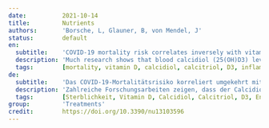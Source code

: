 ```yaml
---
date:          2021-10-14
title:         Nutrients
authors:       'Borsche, L, Glauner, B, von Mendel, J'
status:        default
en:
  subtitle:    'COVID-19 mortality risk correlates inversely with vitamin D3 status, and a mortality rate close to zero could theoretically be achieved at 50 ng/ml 25(OH)D3: Results of a systematic review and meta-analysis'
  description: 'Much research shows that blood calcidiol (25(OH)D3) levels correlate strongly with SARS-CoV-2 infection severity. There is open discussion regarding whether low D3 is caused by the infection or if deficiency negatively affects immune defense. The aim of this study was to collect further evidence on this topic. Systematic literature search was performed to identify retrospective cohort as well as clinical studies on COVID-19 mortality rates versus D3 blood levels. Mortality rates from clinical studies were corrected for age, sex and diabetes. Data were analyzed using correlation and linear regression. One population study and seven clinical studies were identified, which reported D3 blood levels pre-infection or on the day of hospital admission. They independently showed a negative Pearson correlation of D3 levels and mortality risk. For the combined data, median D3 levels were 23.2 ng/ml (17.4 – 26.8), and a significant Pearson correlation was observed. Regression suggested a theoretical point of zero mortality at approximately 50 ng/ml D3. The two datasets provide strong evidence that low D3 is a predictor rather than a side effect of the infection. Despite ongoing vaccinations, we recommend raising serum 25(OH)D levels to above 50 ng/ml to prevent or mitigate new outbreaks due to escape mutations or decreasing antibody activity.'
  tags:        [mortality, vitamin D, calcidiol, calcitriol, D3, inflammation, ARDS, immune status, immunodeficiency, renin, angiotensin, ACE2, virus infection, cytokine release syndrome, CRS]
de:
  subtitle:    'Das COVID-19-Mortalitätsrisiko korreliert umgekehrt mit dem Vitamin-D3-Status, und eine Mortalitätsrate nahe Null könnte theoretisch bei 50 ng/ml 25(OH)D3 erreicht werden: Ergebnisse einer systematischen Überprüfung und Meta-Analyse'
  description: 'Zahlreiche Forschungsarbeiten zeigen, dass der Calcidiolspiegel (25(OH)D3) im Blut stark mit dem Schweregrad der SARS-CoV-2-Infektion korreliert. Eine offene Diskussion beschäftigt sich mit der Frage, ob ein niedriger D3-Spiegel durch die Infektion verursacht wird oder ob ein Mangel die Immunabwehr negativ beeinflusst. Das Ziel dieser Studie war, weitere Erkenntnisse zu diesem Thema zu sammeln. Eine systematische Literaturrecherche wurde durchgeführt, um retrospektive Kohorten- und klinische Studien zu COVID-19-Mortalitätsraten in Abhängigkeit von D3-Blutspiegeln zu ermitteln. Die Sterblichkeitsraten aus klinischen Studien wurden um Alter, Geschlecht und Diabetes korrigiert. Die Daten wurden mittels Korrelation und linearer Regression analysiert. Einbezogen wurden eine Bevölkerungsstudie und sieben klinische Studien, die über D3-Blutspiegel vor der Infektion oder am Tag der Krankenhausaufnahme berichteten. Sie zeigten unabhängig voneinander eine negative Pearson-Korrelation zwischen den D3-Werten und dem Sterberisiko. Bei den kombinierten Daten lag der mittlere D3-Spiegel bei 23,2 ng/ml (17,4 - 26,8), die Pearson-Korrelation war signifikant. Die Regression ergab einen theoretischen Nullpunkt der Sterblichkeit bei einem Vitamin D3-Blutspiegel von etwa 50 ng/ml. Die beiden Datensätze sind ein deutlicher Beweis dafür, dass ein niedriger D3-Wert eher ein Prädiktor als eine Nebenwirkung der Infektion ist. Trotz laufender Impfungen empfehlen wir, den Serum-25(OH)D-Spiegel auf über 50 ng/ml anzuheben, um neue Ausbrüche aufgrund von Escape-Mutationen oder abnehmender Antikörperaktivität zu verhindern oder abzuschwächen.' 
  tags:        [Sterblichkeit, Vitamin D, Calcidiol, Calcitriol, D3, Entzündung, ARDS, Immunstatus, Immunschwäche, Renin, Angiotensin, ACE2, Virusinfektion, Cytokin-Release-Syndrom, CRS]
group:         'Treatments'
credit:        https://doi.org/10.3390/nu13103596
---
```

